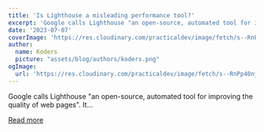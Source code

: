 ```yaml
---
title: 'Is Lighthouse a misleading performance tool?'
excerpt: 'Google calls Lighthouse "an open-source, automated tool for improving the quality of web pages". It...'
date: '2023-07-07'
coverImage: 'https://res.cloudinary.com/practicaldev/image/fetch/s--RnPp40nj--/c_imagga_scale,f_auto,fl_progressive,h_420,q_auto,w_1000/https://www.roboleary.net/assets/img/blog/2023-07-06-lighthouse-misleading/cover.webp'
author:
  name: Koders
  picture: "assets/blog/authors/koders.png"
ogImage:
  url: 'https://res.cloudinary.com/practicaldev/image/fetch/s--RnPp40nj--/c_imagga_scale,f_auto,fl_progressive,h_420,q_auto,w_1000/https://www.roboleary.net/assets/img/blog/2023-07-06-lighthouse-misleading/cover.webp'
---
```


Google calls Lighthouse "an open-source, automated tool for improving the quality of web pages". It...

[Read more](https://dev.to/robole/is-lighthouse-a-misleading-performance-tool-4b14)
